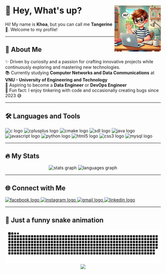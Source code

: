 

# 👋 Hey, What's up? <img align="right" height="150" src="https://raw.githubusercontent.com/NguyenKhoa311/NguyenKhoa311/refs/heads/main/profilepic.webp" />

Hi! My name is **Khoa**, but you can call me **Tangerine** 🍊. Welcome to my profile!  

---

## 🚀 About Me
  <p>
        ✨ Driven by curiosity and a passion for crafting innovative projects while continuously exploring and mastering new technologies.<br>
        📚 Currently studying <strong>Computer Networks and Data Communications</strong> at <strong>VNU - University of Engineering and Technology</strong><br>
        🎯 Aspiring to become a <strong>Data Engineer</strong> or <strong>DevOps Engineer</strong><br>
        🎲 Fun fact: I enjoy tinkering with code and occasionally creating bugs since 2023 😅
  </p>
  
---

## 🛠️ Languages and Tools
<div align="left">
  <img src="https://cdn.jsdelivr.net/gh/devicons/devicon/icons/c/c-original.svg" height="30" alt="c logo" />
  <img src="https://cdn.jsdelivr.net/gh/devicons/devicon/icons/cplusplus/cplusplus-original.svg" height="30" alt="cplusplus logo" />
  <img src="https://cdn.jsdelivr.net/gh/devicons/devicon/icons/cmake/cmake-original.svg" height="30" alt="cmake logo" />
  <img src="https://cdn.jsdelivr.net/gh/devicons/devicon/icons/sdl/sdl-original.svg" height="30" alt="sdl logo" />
  <img src="https://cdn.jsdelivr.net/gh/devicons/devicon/icons/java/java-original.svg" height="30" alt="java logo" />
  <img src="https://cdn.jsdelivr.net/gh/devicons/devicon/icons/javascript/javascript-original.svg" height="30" alt="javascript logo" />
  <img src="https://cdn.jsdelivr.net/gh/devicons/devicon/icons/python/python-original.svg" height="30" alt="python logo" />
  <img src="https://cdn.jsdelivr.net/gh/devicons/devicon/icons/html5/html5-original.svg" height="30" alt="html5 logo" />
  <img src="https://cdn.jsdelivr.net/gh/devicons/devicon/icons/css3/css3-original.svg" height="30" alt="css3 logo" />
  <img src="https://cdn.jsdelivr.net/gh/devicons/devicon/icons/mysql/mysql-original.svg" height="30" alt="mysql logo" />
</div>

---

## 🔥 My Stats
<div align="center">
  <img src="https://github-readme-stats.vercel.app/api?username=NguyenKhoa311&hide_title=false&hide_rank=false&show_icons=true&include_all_commits=true&count_private=false&disable_animations=false&theme=dracula&locale=en&hide_border=false" height="150" alt="stats graph" />
  <img src="https://github-readme-stats.vercel.app/api/top-langs?username=NguyenKhoa311&locale=en&hide_title=false&layout=compact&card_width=320&langs_count=10&theme=dracula&hide_border=false" height="150" alt="languages graph" />
</div>

---

## 🌐 Connect with Me
<div align="left">
  <a href="https://www.facebook.com/profile.php?id=100014293383493" target="_blank">
    <img src="https://img.shields.io/static/v1?message=Facebook&logo=facebook&label=&color=1877F2&logoColor=white&labelColor=&style=for-the-badge" height="35" alt="facebook logo" />
  </a>
  <a href="https://www.instagram.com/tangerineee311205/" target="_blank">
    <img src="https://img.shields.io/static/v1?message=Instagram&logo=instagram&label=&color=E4405F&logoColor=white&labelColor=&style=for-the-badge" height="35" alt="instagram logo" />
  </a>
  <a href="mailto:khoabeo6a1@gmail.com" target="_blank">
    <img src="https://img.shields.io/static/v1?message=Gmail&logo=gmail&label=&color=D14836&logoColor=white&labelColor=&style=for-the-badge" height="35" alt="gmail logo" />
  </a>
  <a href="https://www.linkedin.com/in/nguy%E1%BB%85n-v%C4%83n-khoa-24055a329/" target="_blank">
    <img src="https://img.shields.io/static/v1?message=LinkedIn&logo=linkedin&label=&color=0077B5&logoColor=white&labelColor=&style=for-the-badge" height="35" alt="linkedin logo" />
  </a>
</div>

---

## 🎨 Just a funny snake animation
<picture>
  <source media="(prefers-color-scheme: dark)" srcset="https://raw.githubusercontent.com/NguyenKhoa311/NguyenKhoa311/output/github-snake-dark.svg" />
  <source media="(prefers-color-scheme: light)" srcset="https://raw.githubusercontent.com/NguyenKhoa311/NguyenKhoa311/output/github-snake.svg" />
  <img alt="github-snake" src="https://raw.githubusercontent.com/NguyenKhoa311/NguyenKhoa311/output/github-snake.svg" />
</picture>

<div align="center">
  <img src="https://visitor-badge.laobi.icu/badge?page_id=NguyenKhoa311.NguyenKhoa311&"  />
</div>
